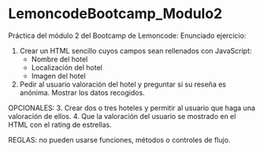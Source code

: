 # LemoncodeBootcamp_Modulo2
Práctica del módulo 2 del Bootcamp de Lemoncode:
Enunciado ejercicio:

1. Crear un HTML sencillo cuyos campos sean rellenados con JavaScript:
    - Nombre del hotel
    - Localización del hotel    
    - Imagen del hotel
2. Pedir al usuario valoración del hotel y preguntar si su reseña es anónima. Mostrar los datos recogidos. 

OPCIONALES:
3. Crear dos o tres hoteles y permitir al usuario que haga una valoración de ellos. 
4. Que la valoración del usuario se mostrado en el HTML con el rating de estrellas. 

REGLAS: no pueden usarse funciones, métodos o controles de flujo. 
